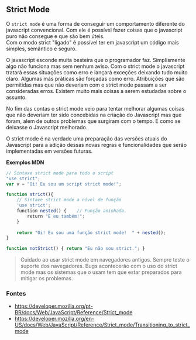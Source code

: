 ## Strict Mode

O `strict mode` é uma forma de conseguir um comportamento diferente do javascript convencional. 
Com ele é possível fazer coisas que o javascript puro não consegue e que são bem úteis.  
Com o modo strict "ligado" é possível ter em javascript um código mais simples, semântico e seguro.

O javascript esconde muita besteira que o programador faz. Simplismente algo não funciona mas sem nenhum aviso. 
Com o strict mode o javascript tratará essas situações como erro e lançará exceções deixando tudo muito claro.
Algumas más práticas são forçadas como erro. Atribuições que são permitidas mas que não deveriam com o strict mode passam
a ser consideradas erros. Existem muito mais coisas a serem estudadas sobre o assunto.

No fim das contas o strict mode veio para tentar melhorar algumas coisas que não deveriam ter sido concebidas na criação do 
Javascript mas que foram, alem de outros problemas que surgiram com o tempo. É como se deixasse o Javascript melhorado.

O strict mode é na verdade uma preparação das versões atuais do Javascript para a adição dessas novas regras e funcionalidades que serão implementadas em versões futuras.
 

**Exemplos MDN**

```js
// Sintaxe strict mode para todo o script
"use strict";
var v = "Oi! Eu sou um script strict mode!";
```

```js
function strict(){
    // Sintaxe strict mode a nível de função
    'use strict';
    function nested() {    // Função aninhada.
        return "E eu também!"; 
    }
    
    return "Oi! Eu sou uma função strict mode!  " + nested();
}

function notStrict() { return "Eu não sou strict."; }
```

> Cuidado ao usar strict mode em navegadores antigos. Sempre teste o suporte dos navegadores. Bugs acontecerão com o uso do strict mode mas os sistemas que o usam tem que estar preparados para mitigar os problemas.

### Fontes

* https://developer.mozilla.org/pt-BR/docs/Web/JavaScript/Reference/Strict_mode
* https://developer.mozilla.org/en-US/docs/Web/JavaScript/Reference/Strict_mode/Transitioning_to_strict_mode
